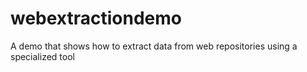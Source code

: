 # webextractiondemo
A demo that shows how to extract data from web repositories using a specialized tool
